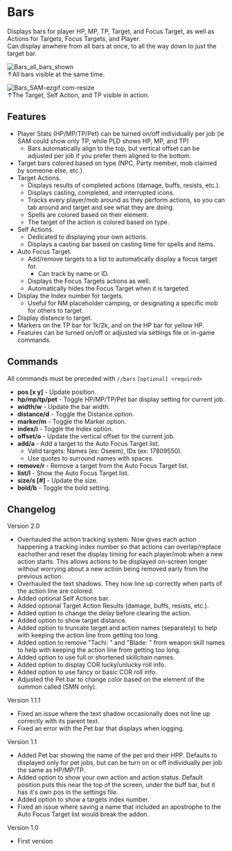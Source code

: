 # Bars
Displays bars for player HP, MP, TP, Target, and Focus Target, as well as Actions for Targets, Focus Targets, and Player.  
Can display anwhere from all bars at once, to all the way down to just the target bar.

![Bars_all_bars_shown](https://github.com/user-attachments/assets/814bd9bc-55bd-4330-bf86-8ae463878f78)  
↑All bars visible at the same time.

![Bars_SAM-ezgif com-resize](https://github.com/user-attachments/assets/1bdcd6af-90fc-434b-a101-08491735a7f0)  
↑The Target, Self Action, and TP visible in action.
## Features
- Player Stats (HP/MP/TP/Pet) can be turned on/off individually per job (ie SAM could show only TP, while PLD shows HP, MP, and TP)
  - Bars automatically align to the top, but vertical offset can be adjusted per job if you prefer them aligned to the bottom.
- Target bars colored based on type (NPC, Party member, mob claimed by someone else, etc.).
- Target Actions.
  - Displays results of completed actions (damage, buffs, resists, etc.).
  - Displays casting, completed, and interrupted icons.
  - Tracks every player/mob around as they perform actions, so you can tab around and target and see what they are doing.
  - Spells are colored based on their element.
  - The target of the action is colored based on type.
- Self Actions.
  - Dedicated to displaying your own actions.
  - Displays a casting bar based on casting time for spells and items.
- Auto Focus Target.
  - Add/remove targets to a list to automatically display a focus target for.
    - Can track by name or ID.
  - Displays the Focus Targets actions as well.
  - Automatically hides the Focus Target when it is targeted.
- Display the Index number for targets.
  - Useful for NM placeholder camping, or designating a specific mob for others to target.
- Display distance to target.
- Markers on the TP bar for 1k/2k, and on the HP bar for yellow HP.
- Features can be turned on/off or adjusted via settings file or in-game commands.

## Commands
All commands must be preceded with `//bars`
`[optional] <required>`
 - **pos [x y]** - Update position.
 - **hp/mp/tp/pet** - Toggle HP/MP/TP/Pet bar display setting for current job.
 - **width/w** - Update the bar width.
 - **distance/d**  - Toggle the Distance option.
 - **marker/m** - Toggle the Marker option.
 - **index/i** - Toggle the Index option.
 - **offset/o** - Update the vertical offset for the current job.
 - **add/a <target>** - Add a target to the Auto Focus Target list.
   - Valid targets: Names (ex: Oseem), IDs (ex: 17809550).
   - Use quotes to surround names with spaces.
 - **remove/r <target>** - Remove a target from the Auto Focus Target list.
 - **list/l** - Show the Auto Focus Target list.
 - **size/s [#]** - Update the size.
 - **bold/b** - Toggle the bold setting.

## Changelog

Version 2.0
- Overhauled the action tracking system. Now gives each action happening a tracking index number so that actions can overlap/replace eachother and reset the display timing for each player/mob when a new action starts. This allows actions to be displayed on-screen longer without worrying about a new action being removed early from the previous action.
- Overhauled the text shadows. They now line up correctly when parts of the action line are colored.
- Added optional Self Actions bar.
- Added optional Target Action Results (damage, buffs, resists, etc.).
- Added option to change the delay before clearing the action.
- Added option to show target distance.
- Added option to truncate target and action names (separately) to help with keeping the action line from getting too long.
- Added option to remove "Tachi: " and "Blade: " from weapon skill names to help with keeping the action line from getting too long.
- Added option to use full or shortened skillchain names.
- Added option to display COR lucky/unlucky roll info.
- Added option to use fancy or basic COR roll info.
- Adjusted the Pet bar to change color based on the element of the summon called (SMN only).

Version 1.1.1
- Fixed an issue where the text shadow occasionally does not line up correctly with its parent text.
- Fixed an error with the Pet bar that displays when logging.

Version 1.1
- Added Pet bar showing the name of the pet and their HPP. Defaults to displayed only for pet jobs, but can be turn on or off individually per job the same as HP/MP/TP.
- Added option to show your own action and action status. Default position puts this near the top of the screen, under the buff bar, but it has it's own pos in the settings file.
- Added option to show a targets index number.
- Fixed an issue where saving a name that included an apostrophe to the Auto Focus Target list would break the addon.

Version 1.0
- First version
